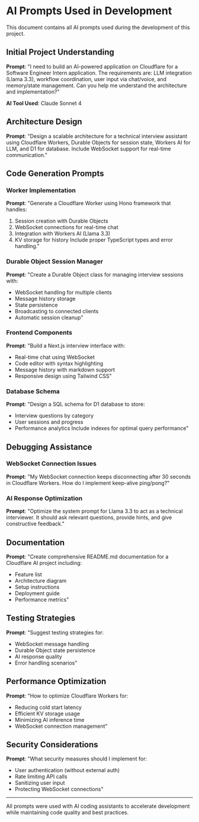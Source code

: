 # AI Prompts Used in Development

This document contains all AI prompts used during the development of this project.

## Initial Project Understanding
**Prompt**: "I need to build an AI-powered application on Cloudflare for a Software Engineer Intern application. The requirements are: LLM integration (Llama 3.3), workflow coordination, user input via chat/voice, and memory/state management. Can you help me understand the architecture and implementation?"

**AI Tool Used**: Claude Sonnet 4

## Architecture Design
**Prompt**: "Design a scalable architecture for a technical interview assistant using Cloudflare Workers, Durable Objects for session state, Workers AI for LLM, and D1 for database. Include WebSocket support for real-time communication."

## Code Generation Prompts

### Worker Implementation
**Prompt**: "Generate a Cloudflare Worker using Hono framework that handles:
1. Session creation with Durable Objects
2. WebSocket connections for real-time chat
3. Integration with Workers AI (Llama 3.3)
4. KV storage for history
Include proper TypeScript types and error handling."

### Durable Object Session Manager
**Prompt**: "Create a Durable Object class for managing interview sessions with:
- WebSocket handling for multiple clients
- Message history storage
- State persistence
- Broadcasting to connected clients
- Automatic session cleanup"

### Frontend Components
**Prompt**: "Build a Next.js interview interface with:
- Real-time chat using WebSocket
- Code editor with syntax highlighting
- Message history with markdown support
- Responsive design using Tailwind CSS"

### Database Schema
**Prompt**: "Design a SQL schema for D1 database to store:
- Interview questions by category
- User sessions and progress
- Performance analytics
Include indexes for optimal query performance"

## Debugging Assistance

### WebSocket Connection Issues
**Prompt**: "My WebSocket connection keeps disconnecting after 30 seconds in Cloudflare Workers. How do I implement keep-alive ping/pong?"

### AI Response Optimization
**Prompt**: "Optimize the system prompt for Llama 3.3 to act as a technical interviewer. It should ask relevant questions, provide hints, and give constructive feedback."

## Documentation
**Prompt**: "Create comprehensive README.md documentation for a Cloudflare AI project including:
- Feature list
- Architecture diagram
- Setup instructions
- Deployment guide
- Performance metrics"

## Testing Strategies
**Prompt**: "Suggest testing strategies for:
- WebSocket message handling
- Durable Object state persistence
- AI response quality
- Error handling scenarios"

## Performance Optimization
**Prompt**: "How to optimize Cloudflare Workers for:
- Reducing cold start latency
- Efficient KV storage usage
- Minimizing AI inference time
- WebSocket connection management"

## Security Considerations
**Prompt**: "What security measures should I implement for:
- User authentication (without external auth)
- Rate limiting API calls
- Sanitizing user input
- Protecting WebSocket connections"

---

All prompts were used with AI coding assistants to accelerate development while maintaining code quality and best practices.
